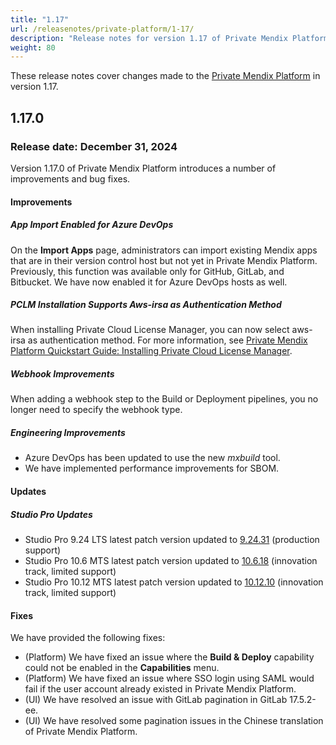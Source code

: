 ```yaml
---
title: "1.17"
url: /releasenotes/private-platform/1-17/
description: "Release notes for version 1.17 of Private Mendix Platform"
weight: 80
---
```


These release notes cover changes made to the [Private Mendix Platform](/private-mendix-platform/) in version 1.17.

## 1.17.0

### Release date: December 31, 2024

Version 1.17.0 of Private Mendix Platform introduces a number of improvements and bug fixes.

#### Improvements

##### App Import Enabled for Azure DevOps

On the **Import Apps** page, administrators can import existing Mendix apps that are in their version control host but not yet in Private Mendix Platform. Previously, this function was available only for GitHub, GitLab, and Bitbucket. We have now enabled it for Azure DevOps hosts as well.

##### PCLM Installation Supports Aws-irsa as Authentication Method

When installing Private Cloud License Manager, you can now select aws-irsa as authentication method. For more information, see [Private Mendix Platform Quickstart Guide: Installing Private Cloud License Manager](/private-mendix-platform-quickstart/#install-pclm).

##### Webhook Improvements

When adding a webhook step to the Build or Deployment pipelines, you no longer need to specify the webhook type.

##### Engineering Improvements

* Azure DevOps has been updated to use the new *mxbuild* tool.
* We have implemented performance improvements for SBOM.

#### Updates

##### Studio Pro Updates

* Studio Pro 9.24 LTS latest patch version updated to [9.24.31](/releasenotes/studio-pro/9.24/#92431) (production support)
* Studio Pro 10.6 MTS latest patch version updated to [10.6.18](/releasenotes/studio-pro/10.6/#10618) (innovation track, limited support)
* Studio Pro 10.12 MTS latest patch version updated to [10.12.10](/releasenotes/studio-pro/10.12/#101210) (innovation track, limited support)

#### Fixes

We have provided the following fixes:

* (Platform) We have fixed an issue where the **Build & Deploy** capability could not be enabled in the **Capabilities** menu.
* (Platform) We have fixed an issue where SSO login using SAML would fail if the user account already existed in Private Mendix Platform.
* (UI) We have resolved an issue with GitLab pagination in GitLab 17.5.2-ee.
* (UI) We have resolved some pagination issues in the Chinese translation of Private Mendix Platform.